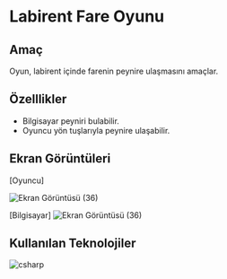# Labirent Fare Oyunu

## Amaç

Oyun, labirent içinde farenin peynire ulaşmasını amaçlar.

## Özelllikler

* Bilgisayar peyniri bulabilir.
* Oyuncu yön tuşlarıyla peynire ulaşabilir.

## Ekran Görüntüleri

[Oyuncu]

![Ekran Görüntüsü (36)](https://user-images.githubusercontent.com/48556212/71690763-b1e39000-2db6-11ea-938b-b8f93d28edf1.png)

[Bilgisayar]
![Ekran Görüntüsü (36)](https://user-images.githubusercontent.com/48556212/71690770-b60fad80-2db6-11ea-8522-1cd6c18f4159.png)


## Kullanılan Teknolojiler

![csharp](https://user-images.githubusercontent.com/48556212/71685279-de90ab00-2da8-11ea-97f7-3489f6ab5f19.png)

